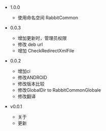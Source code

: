 - 1.0.0
  + 使用命名空间 RabbitCommon

- 0.0.3
  + 增加更新时，管理员权限
  + 修改 deb url
  + 增加 CheckRedirectXmlFile

- 0.0.2
  + 增加ci
  + 修改ANDROID
  + 修改版本比较
  + 修改GlobalDir to RabbitCommonGlobale
  + 修改翻译

- v0.0.1
  + 关于
  + 更新
